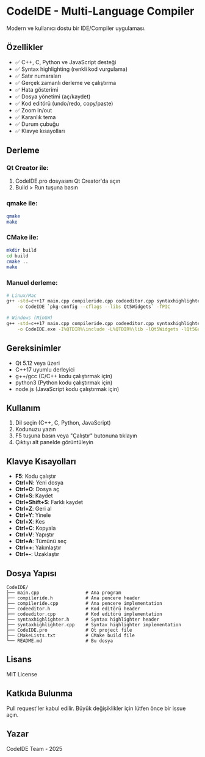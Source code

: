 # CodeIDE - Multi-Language Compiler

Modern ve kullanıcı dostu bir IDE/Compiler uygulaması.

## Özellikler

- ✅ C++, C, Python ve JavaScript desteği
- ✅ Syntax highlighting (renkli kod vurgulama)
- ✅ Satır numaraları
- ✅ Gerçek zamanlı derleme ve çalıştırma
- ✅ Hata gösterimi
- ✅ Dosya yönetimi (aç/kaydet)
- ✅ Kod editörü (undo/redo, copy/paste)
- ✅ Zoom in/out
- ✅ Karanlık tema
- ✅ Durum çubuğu
- ✅ Klavye kısayolları

## Derleme

### Qt Creator ile:
1. CodeIDE.pro dosyasını Qt Creator'da açın
2. Build > Run tuşuna basın

### qmake ile:
```bash
qmake
make
```

### CMake ile:
```bash
mkdir build
cd build
cmake ..
make
```

### Manuel derleme:
```bash
# Linux/Mac
g++ -std=c++17 main.cpp compileride.cpp codeeditor.cpp syntaxhighlighter.cpp \
    -o CodeIDE `pkg-config --cflags --libs Qt5Widgets` -fPIC

# Windows (MinGW)
g++ -std=c++17 main.cpp compileride.cpp codeeditor.cpp syntaxhighlighter.cpp \
    -o CodeIDE.exe -I%QTDIR%\include -L%QTDIR%\lib -lQt5Widgets -lQt5Gui -lQt5Core
```

## Gereksinimler

- Qt 5.12 veya üzeri
- C++17 uyumlu derleyici
- g++/gcc (C/C++ kodu çalıştırmak için)
- python3 (Python kodu çalıştırmak için)
- node.js (JavaScript kodu çalıştırmak için)

## Kullanım

1. Dil seçin (C++, C, Python, JavaScript)
2. Kodunuzu yazın
3. F5 tuşuna basın veya "Çalıştır" butonuna tıklayın
4. Çıktıyı alt panelde görüntüleyin

## Klavye Kısayolları

- **F5**: Kodu çalıştır
- **Ctrl+N**: Yeni dosya
- **Ctrl+O**: Dosya aç
- **Ctrl+S**: Kaydet
- **Ctrl+Shift+S**: Farklı kaydet
- **Ctrl+Z**: Geri al
- **Ctrl+Y**: Yinele
- **Ctrl+X**: Kes
- **Ctrl+C**: Kopyala
- **Ctrl+V**: Yapıştır
- **Ctrl+A**: Tümünü seç
- **Ctrl++**: Yakınlaştır
- **Ctrl+-**: Uzaklaştır

## Dosya Yapısı

```
CodeIDE/
├── main.cpp                 # Ana program
├── compileride.h            # Ana pencere header
├── compileride.cpp          # Ana pencere implementation
├── codeeditor.h             # Kod editörü header
├── codeeditor.cpp           # Kod editörü implementation
├── syntaxhighlighter.h      # Syntax highlighter header
├── syntaxhighlighter.cpp    # Syntax highlighter implementation
├── CodeIDE.pro              # Qt project file
├── CMakeLists.txt           # CMake build file
└── README.md                # Bu dosya
```

## Lisans

MIT License

## Katkıda Bulunma

Pull request'ler kabul edilir. Büyük değişiklikler için lütfen önce bir issue açın.

## Yazar

CodeIDE Team - 2025